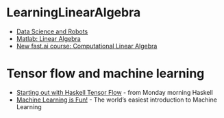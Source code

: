 # LearningLinearAlgebra

* [Data Science and Robots](http://brohrer.github.io/blog.html)
* [Matlab: Linear Algebra](http://people.ds.cam.ac.uk/nmm1/Matlab/)
* [New fast.ai course: Computational Linear Algebra](http://www.fast.ai/2017/07/17/num-lin-alg/)

# Tensor flow and machine learning
* [Starting out with Haskell Tensor Flow](https://mmhaskell.com/blog/2017/8/14/starting-out-with-haskell-tensor-flow) - from Monday morning Haskell
* [Machine Learning is Fun!](https://medium.com/@ageitgey/machine-learning-is-fun-80ea3ec3c471) - The world’s easiest introduction to Machine Learning
